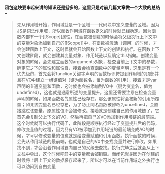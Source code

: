 #### 闭包这块要串起来讲的知识还是挺多的，这里只是对前几篇文章做一个大致的总结~

> 先从作用域开始，作用域就是一个区域——代码块中定义变量的区域。因为JS是词法作用域，所以函数作用域在函数定义的时候就已经确定。因为函数内部有一个[[Scope]]属性，在函数被创建的时候会将父级执行上下文中的变量对象添加到自己的[[Scope]]中，在函数被激活（调用）的时候，才会创建函数上下文，这时候就会开始函数上下文的创建和执行。在函数上下文创建阶段，就会创建其变量对象、作用域链以及确定this指向。创建变量对象的时候，会先建立函数的arguments对象，检查当前上下文中的参数，确定它之下的属性和属性值，接着会检查函数中的变量声明，这里是有一个优先级的，首先会将function关键字声明的函数标识符提到作用域的顶部并且在VO中建立一组键值对（键为函数名，值为函数的引用），接着才是var声明的普通变量和函数，这时候也会被添加到VO中（键为变量名，值为undefined），这也就是通常所述的变量提升。这里还需要注意在检查变量声明的时候，如果函数名的属性已经存在，那么该属性将会被新的引用所覆盖；如果该变量名已经存在，为了防止同名函数被修改为undefined，会直接跳过该变量，原属性值不会被修改。接着就是创建自己的作用域链了，它首先会复制父上下文的VO，然后再把自己的VO添加到作用域链的最前端。这个时候就可以执行代码了，此阶段是顺序执行经过了变量提升后的代码，修改变量值的过程，因为只有VO被添加到作用域链的最前端变成AO的时候，才可以修改变量的值也就是给变量赋值和引用函数。执行函数的时候，会先从作用域链的最前端，也就是自己的VO中查找变量并进行修改，如果找不到，才会沿着作用域链向自己的父级去查找。执行完毕之后就会从上下文栈中弹出，这个时候吧其中的变量都会被销毁。而闭包就是因为在创建的时候将上层上下文的数据保存起来了，所以才可以在当前作用域之外执行也可以访问到自由变量